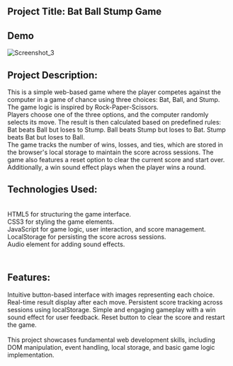 ## Project Title: Bat Ball Stump Game<br>
## Demo
![Screenshot_3](https://github.com/user-attachments/assets/d0f346c7-2cd6-4da2-a06a-cca3da7fd266)

## Project Description:
This is a simple web-based game where the player competes against the computer in a game of chance using three choices: Bat, Ball, and Stump. The game logic is inspired by Rock-Paper-Scissors.<br> Players choose one of the three options, and the computer randomly selects its move. The result is then calculated based on predefined rules:<br>
Bat beats Ball but loses to Stump.
Ball beats Stump but loses to Bat.
Stump beats Bat but loses to Ball.
<br>The game tracks the number of wins, losses, and ties, which are stored in the browser's local storage to maintain the score across sessions. The game also features a reset option to clear the current score and start over. Additionally, a win sound effect plays when the player wins a round.

## Technologies Used:<br>
<br>HTML5 for structuring the game interface.
<br>CSS3 for styling the game elements.
<br>JavaScript for game logic, user interaction, and score management.
<br>LocalStorage for persisting the score across sessions.
<br>Audio element for adding sound effects.<br>
## <br>Features:<br>
Intuitive button-based interface with images representing each choice.
Real-time result display after each move.
Persistent score tracking across sessions using localStorage.
Simple and engaging gameplay with a win sound effect for user feedback.
Reset button to clear the score and restart the game.<br>
<br>This project showcases fundamental web development skills, including DOM manipulation, event handling, local storage, and basic game logic implementation.
